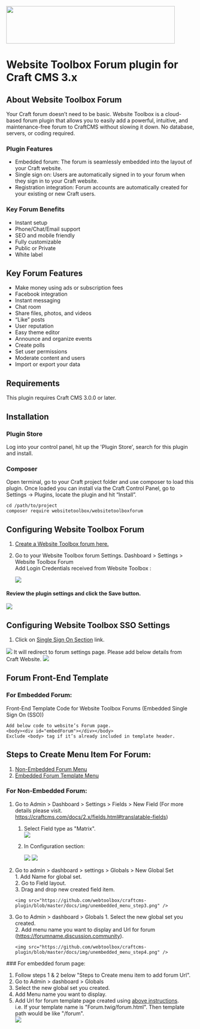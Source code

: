 <p><a href="https://www.websitetoolbox.com/"><img src ="https://github.com/webtoolbox/craftcms-plugin/blob/master/src/wt_logo_blue.svg" width="450" height="100"></a></p> 

# Website Toolbox Forum plugin for Craft CMS 3.x       

## About Website Toolbox Forum  
  Your Craft forum doesn’t need to be basic. Website Toolbox is a cloud-based forum plugin that allows you to easily add a powerful, intuitive, 
  and maintenance-free forum to CraftCMS without slowing it down. No database, servers, or coding required.
  
### Plugin Features
* Embedded forum: The forum is seamlessly embedded into the layout of your Craft website.
* Single sign on: Users are automatically signed in to your forum when they sign in to your Craft website.
* Registration integration: Forum accounts are automatically created for your existing or new Craft users.

### Key Forum Benefits
* Instant setup
* Phone/Chat/Email support
* SEO and mobile friendly
* Fully customizable
* Public or Private
* White label

## Key Forum Features
* Make money using ads or subscription fees
* Facebook integration
* Instant messaging
* Chat room
* Share files, photos, and videos
* “Like” posts
* User reputation
* Easy theme editor
* Announce and organize events
* Create polls
* Set user permissions
* Moderate content and users
* Import or export your data

## Requirements
This plugin requires Craft CMS 3.0.0 or later.   

## Installation
	
### Plugin Store  
 Log into your control panel, hit up the 'Plugin Store', search for this plugin and install.
 
### Composer
Open terminal, go to your Craft project folder and use composer to load this plugin. Once loaded you can install via the Craft Control Panel, go to 
Settings → Plugins, locate the plugin and hit “Install”.

	cd /path/to/project
	composer require websitetoolbox/websitetoolboxforum   

## Configuring Website Toolbox Forum
1.	<a href="https://www.websitetoolbox.com/">Create a Website Toolbox forum here.</a>    
2.	Go to your Website Toolbox forum Settings. Dashboard > Settings > Website Toolbox Forum    
	Add Login Credentials received from Website Toolbox :      
	
	<img src="https://github.com/webtoolbox/craftcms-plugin/blob/master/docs/img/settings.jpg" />
#### Review the plugin settings and click the Save button.       
	
<img src="https://github.com/webtoolbox/craftcms-plugin/blob/master/docs/img/update-settings.jpg" />				
 
## Configuring Website Toolbox SSO Settings
1.	Click on <a href='https://www.websitetoolbox.com/tool/members/mb/settings?tab=Single%20Sign%20On'>Single Sign On Section</a> link.       

<img src="https://github.com/webtoolbox/craftcms-plugin/blob/master/docs/img/SSO.png" />
	It will redirect to forum settings page. Please add below details from Craft Website.
<img src="https://github.com/webtoolbox/craftcms-plugin/blob/master/docs/img/SSO-section.png" />

## Forum Front-End Template

### For Embedded Forum:
<div id ="embedded_template">
Front-End Template Code for Website Toolbox Forums (Embedded Single Sign On (SSO))
	
	Add below code to website’s Forum page.
	<body><div id="embedForum"></div></body>
	Exclude <body> tag if it’s already included in template header.
</div>
	
## Steps to Create Menu Item For Forum:    
1)	[Non-Embedded Forum Menu](#non-embdded) 
2)	[Embedded Forum Template Menu](#embdded)   

### For Non-Embedded Forum:

<div id="non-embdded"> 

1)	Go to Admin > Dashboard > Settings > Fields > New Field
(For more details please visit. https://craftcms.com/docs/2.x/fields.html#translatable-fields)
	1.	Select Field type as "Matrix".  
			<img src="https://github.com/webtoolbox/craftcms-plugin/blob/master/docs/img/unembedded_menu_step1.png" />  
	2.	In Configuration section:  	
		
		<img src="https://github.com/webtoolbox/craftcms-plugin/blob/master/docs/img/unembedded_menu_step2-a.png" />  
		
		<img src="https://github.com/webtoolbox/craftcms-plugin/blob/master/docs/img/unembedded_menu_step2-b.png" />  


2)	Go to admin > dashboard > settings > Globals > New Global Set   
		1.	Add Name for global set.         
		2.	Go to Field layout.    
		3.	Drag and drop new created field item.       
		
		<img src="https://github.com/webtoolbox/craftcms-plugin/blob/master/docs/img/unembedded_menu_step3.png" />

3) 	Go to Admin > dashboard > Globals 
		1.	Select the new global set you created.      
		2.	Add menu name you want to display and Url for forum (https://forumname.discussion.community).      		
		
		<img src="https://github.com/webtoolbox/craftcms-plugin/blob/master/docs/img/unembedded_menu_step4.png" />  

</div>
### For embedded forum page:  
<div id="embdded"> 	

1.	Follow steps 1 & 2 below "Steps to Create menu item to add forum Url".  
2.	Go to Admin > dashboard > Globals 
3.	Select the new global set you created.      
4.	Add Menu name you want to display.
5.	Add Url for forum template page created using [above instructions](#embedded_template).   
	i.e. If your template name is "Forum.twig/forum.html". Then template path would be like "/forum".     		
	<img src="https://github.com/webtoolbox/craftcms-plugin/blob/master/docs/img/embeddedforum-step1.png" />   
</div>

   
